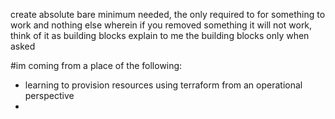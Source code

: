 create absolute bare minimum needed, the only required to for something to work and nothing else wherein if you removed something it will not work, think of it as building blocks explain to me the building blocks only when asked

#im coming from a place of the following:
- learning to provision resources using terraform from an operational perspective
- 
